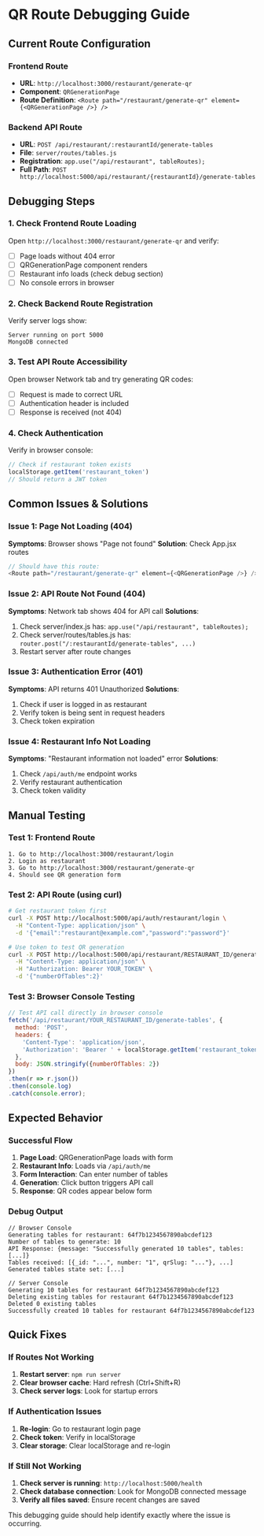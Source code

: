 # QR Route Debugging Guide

## Current Route Configuration

### Frontend Route
- **URL**: `http://localhost:3000/restaurant/generate-qr`
- **Component**: `QRGenerationPage`
- **Route Definition**: `<Route path="/restaurant/generate-qr" element={<QRGenerationPage />} />`

### Backend API Route
- **URL**: `POST /api/restaurant/:restaurantId/generate-tables`
- **File**: `server/routes/tables.js`
- **Registration**: `app.use("/api/restaurant", tableRoutes);`
- **Full Path**: `POST http://localhost:5000/api/restaurant/{restaurantId}/generate-tables`

## Debugging Steps

### 1. Check Frontend Route Loading
Open `http://localhost:3000/restaurant/generate-qr` and verify:
- [ ] Page loads without 404 error
- [ ] QRGenerationPage component renders
- [ ] Restaurant info loads (check debug section)
- [ ] No console errors in browser

### 2. Check Backend Route Registration
Verify server logs show:
```
Server running on port 5000
MongoDB connected
```

### 3. Test API Route Accessibility
Open browser Network tab and try generating QR codes:
- [ ] Request is made to correct URL
- [ ] Authentication header is included
- [ ] Response is received (not 404)

### 4. Check Authentication
Verify in browser console:
```javascript
// Check if restaurant token exists
localStorage.getItem('restaurant_token')
// Should return a JWT token
```

## Common Issues & Solutions

### Issue 1: Page Not Loading (404)
**Symptoms**: Browser shows "Page not found"
**Solution**: Check App.jsx routes
```javascript
// Should have this route:
<Route path="/restaurant/generate-qr" element={<QRGenerationPage />} />
```

### Issue 2: API Route Not Found (404)
**Symptoms**: Network tab shows 404 for API call
**Solutions**:
1. Check server/index.js has: `app.use("/api/restaurant", tableRoutes);`
2. Check server/routes/tables.js has: `router.post("/:restaurantId/generate-tables", ...)`
3. Restart server after route changes

### Issue 3: Authentication Error (401)
**Symptoms**: API returns 401 Unauthorized
**Solutions**:
1. Check if user is logged in as restaurant
2. Verify token is being sent in request headers
3. Check token expiration

### Issue 4: Restaurant Info Not Loading
**Symptoms**: "Restaurant information not loaded" error
**Solutions**:
1. Check `/api/auth/me` endpoint works
2. Verify restaurant authentication
3. Check token validity

## Manual Testing

### Test 1: Frontend Route
```
1. Go to http://localhost:3000/restaurant/login
2. Login as restaurant
3. Go to http://localhost:3000/restaurant/generate-qr
4. Should see QR generation form
```

### Test 2: API Route (using curl)
```bash
# Get restaurant token first
curl -X POST http://localhost:5000/api/auth/restaurant/login \
  -H "Content-Type: application/json" \
  -d '{"email":"restaurant@example.com","password":"password"}'

# Use token to test QR generation
curl -X POST http://localhost:5000/api/restaurant/RESTAURANT_ID/generate-tables \
  -H "Content-Type: application/json" \
  -H "Authorization: Bearer YOUR_TOKEN" \
  -d '{"numberOfTables":2}'
```

### Test 3: Browser Console Testing
```javascript
// Test API call directly in browser console
fetch('/api/restaurant/YOUR_RESTAURANT_ID/generate-tables', {
  method: 'POST',
  headers: {
    'Content-Type': 'application/json',
    'Authorization': 'Bearer ' + localStorage.getItem('restaurant_token')
  },
  body: JSON.stringify({numberOfTables: 2})
})
.then(r => r.json())
.then(console.log)
.catch(console.error);
```

## Expected Behavior

### Successful Flow
1. **Page Load**: QRGenerationPage loads with form
2. **Restaurant Info**: Loads via `/api/auth/me`
3. **Form Interaction**: Can enter number of tables
4. **Generation**: Click button triggers API call
5. **Response**: QR codes appear below form

### Debug Output
```
// Browser Console
Generating tables for restaurant: 64f7b1234567890abcdef123
Number of tables to generate: 10
API Response: {message: "Successfully generated 10 tables", tables: [...]}
Tables received: [{_id: "...", number: "1", qrSlug: "..."}, ...]
Generated tables state set: [...]

// Server Console
Generating 10 tables for restaurant 64f7b1234567890abcdef123
Deleting existing tables for restaurant 64f7b1234567890abcdef123
Deleted 0 existing tables
Successfully created 10 tables for restaurant 64f7b1234567890abcdef123
```

## Quick Fixes

### If Routes Not Working
1. **Restart server**: `npm run server`
2. **Clear browser cache**: Hard refresh (Ctrl+Shift+R)
3. **Check server logs**: Look for startup errors

### If Authentication Issues
1. **Re-login**: Go to restaurant login page
2. **Check token**: Verify in localStorage
3. **Clear storage**: Clear localStorage and re-login

### If Still Not Working
1. **Check server is running**: `http://localhost:5000/health`
2. **Check database connection**: Look for MongoDB connected message
3. **Verify all files saved**: Ensure recent changes are saved

This debugging guide should help identify exactly where the issue is occurring.